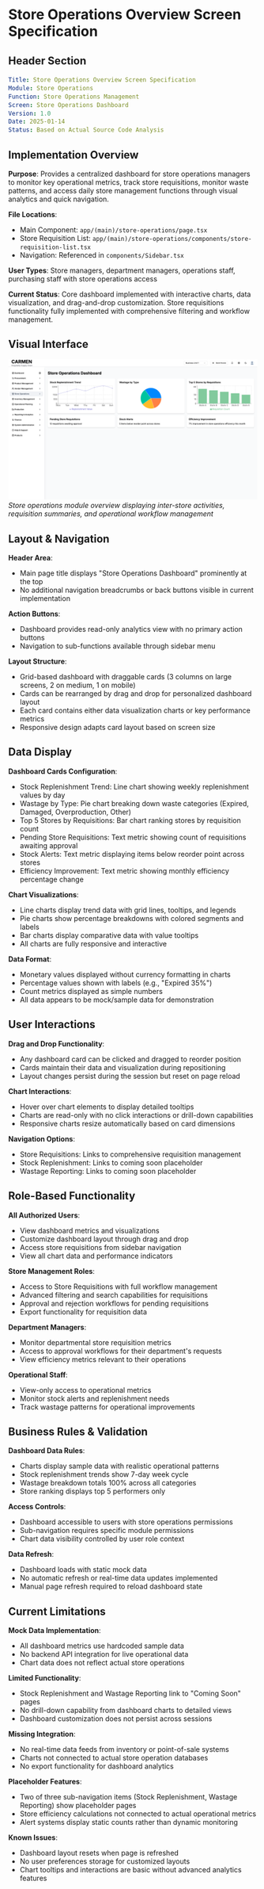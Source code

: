 # Store Operations Overview Screen Specification

## Header Section

```yaml
Title: Store Operations Overview Screen Specification
Module: Store Operations
Function: Store Operations Management
Screen: Store Operations Dashboard
Version: 1.0
Date: 2025-01-14
Status: Based on Actual Source Code Analysis
```

## Implementation Overview

**Purpose**: Provides a centralized dashboard for store operations managers to monitor key operational metrics, track store requisitions, monitor waste patterns, and access daily store management functions through visual analytics and quick navigation.

**File Locations**: 
- Main Component: `app/(main)/store-operations/page.tsx`
- Store Requisition List: `app/(main)/store-operations/components/store-requisition-list.tsx`
- Navigation: Referenced in `components/Sidebar.tsx`

**User Types**: Store managers, department managers, operations staff, purchasing staff with store operations access

**Current Status**: Core dashboard implemented with interactive charts, data visualization, and drag-and-drop customization. Store requisitions functionality fully implemented with comprehensive filtering and workflow management.


## Visual Interface

![Store Operations Overview](./images/store-operations-overview/store-operations-overview-default.png)
*Store operations module overview displaying inter-store activities, requisition summaries, and operational workflow management*

## Layout & Navigation

**Header Area**: 
- Main page title displays "Store Operations Dashboard" prominently at the top
- No additional navigation breadcrumbs or back buttons visible in current implementation

**Action Buttons**: 
- Dashboard provides read-only analytics view with no primary action buttons
- Navigation to sub-functions available through sidebar menu

**Layout Structure**: 
- Grid-based dashboard with draggable cards (3 columns on large screens, 2 on medium, 1 on mobile)
- Cards can be rearranged by drag and drop for personalized dashboard layout
- Each card contains either data visualization charts or key performance metrics
- Responsive design adapts card layout based on screen size

## Data Display

**Dashboard Cards Configuration**:
- Stock Replenishment Trend: Line chart showing weekly replenishment values by day
- Wastage by Type: Pie chart breaking down waste categories (Expired, Damaged, Overproduction, Other)
- Top 5 Stores by Requisitions: Bar chart ranking stores by requisition count
- Pending Store Requisitions: Text metric showing count of requisitions awaiting approval
- Stock Alerts: Text metric displaying items below reorder point across stores
- Efficiency Improvement: Text metric showing monthly efficiency percentage change

**Chart Visualizations**:
- Line charts display trend data with grid lines, tooltips, and legends
- Pie charts show percentage breakdowns with colored segments and labels
- Bar charts display comparative data with value tooltips
- All charts are fully responsive and interactive

**Data Format**: 
- Monetary values displayed without currency formatting in charts
- Percentage values shown with labels (e.g., "Expired 35%")
- Count metrics displayed as simple numbers
- All data appears to be mock/sample data for demonstration

## User Interactions

**Drag and Drop Functionality**:
- Any dashboard card can be clicked and dragged to reorder position
- Cards maintain their data and visualization during repositioning
- Layout changes persist during the session but reset on page reload

**Chart Interactions**:
- Hover over chart elements to display detailed tooltips
- Charts are read-only with no click interactions or drill-down capabilities
- Responsive charts resize automatically based on card dimensions

**Navigation Options**:
- Store Requisitions: Links to comprehensive requisition management
- Stock Replenishment: Links to coming soon placeholder
- Wastage Reporting: Links to coming soon placeholder

## Role-Based Functionality

**All Authorized Users**:
- View dashboard metrics and visualizations
- Customize dashboard layout through drag and drop
- Access store requisitions from sidebar navigation
- View all chart data and performance indicators

**Store Management Roles**:
- Access to Store Requisitions with full workflow management
- Advanced filtering and search capabilities for requisitions
- Approval and rejection workflows for pending requisitions
- Export functionality for requisition data

**Department Managers**:
- Monitor departmental store requisition metrics
- Access to approval workflows for their department's requests
- View efficiency metrics relevant to their operations

**Operational Staff**:
- View-only access to operational metrics
- Monitor stock alerts and replenishment needs
- Track wastage patterns for operational improvements

## Business Rules & Validation

**Dashboard Data Rules**:
- Charts display sample data with realistic operational patterns
- Stock replenishment trends show 7-day week cycle
- Wastage breakdown totals 100% across all categories
- Store ranking displays top 5 performers only

**Access Controls**:
- Dashboard accessible to users with store operations permissions
- Sub-navigation requires specific module permissions
- Chart data visibility controlled by user role context

**Data Refresh**:
- Dashboard loads with static mock data
- No automatic refresh or real-time data updates implemented
- Manual page refresh required to reload dashboard state

## Current Limitations

**Mock Data Implementation**:
- All dashboard metrics use hardcoded sample data
- No backend API integration for live operational data
- Chart data does not reflect actual store operations

**Limited Functionality**:
- Stock Replenishment and Wastage Reporting link to "Coming Soon" pages
- No drill-down capability from dashboard charts to detailed views
- Dashboard customization does not persist across sessions

**Missing Integration**:
- No real-time data feeds from inventory or point-of-sale systems
- Charts not connected to actual store operation databases
- No export functionality for dashboard analytics

**Placeholder Features**:
- Two of three sub-navigation items (Stock Replenishment, Wastage Reporting) show placeholder pages
- Store efficiency calculations not connected to actual operational metrics
- Alert systems display static counts rather than dynamic monitoring

**Known Issues**:
- Dashboard layout resets when page is refreshed
- No user preferences storage for customized layouts
- Chart tooltips and interactions are basic without advanced analytics features